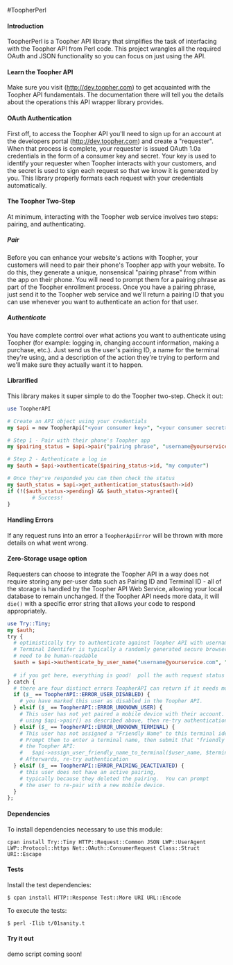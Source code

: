 #ToopherPerl

#### Introduction
ToopherPerl is a Toopher API library that simplifies the task of interfacing with the Toopher API from Perl code.  This project wrangles all the required OAuth and JSON functionality so you can focus on just using the API.

#### Learn the Toopher API
Make sure you visit (http://dev.toopher.com) to get acquainted with the Toopher API fundamentals.  The documentation there will tell you the details about the operations this API wrapper library provides.

#### OAuth Authentication
First off, to access the Toopher API you'll need to sign up for an account at the developers portal (http://dev.toopher.com) and create a "requester". When that process is complete, your requester is issued OAuth 1.0a credentials in the form of a consumer key and secret. Your key is used to identify your requester when Toopher interacts with your customers, and the secret is used to sign each request so that we know it is generated by you.  This library properly formats each request with your credentials automatically.

#### The Toopher Two-Step
At minimum, interacting with the Toopher web service involves two steps: pairing, and authenticating.

##### Pair
Before you can enhance your website's actions with Toopher, your customers will need to pair their phone's Toopher app with your website.  To do this, they generate a unique, nonsensical "pairing phrase" from within the app on their phone.  You will need to prompt them for a pairing phrase as part of the Toopher enrollment process.  Once you have a pairing phrase, just send it to the Toopher web service and we'll return a pairing ID that you can use whenever you want to authenticate an action for that user.

##### Authenticate
You have complete control over what actions you want to authenticate using Toopher (for example: logging in, changing account information, making a purchase, etc.).  Just send us the user's pairing ID, a name for the terminal they're using, and a description of the action they're trying to perform and we'll make sure they actually want it to happen.

#### Librarified
This library makes it super simple to do the Toopher two-step.  Check it out:

```perl
use ToopherAPI

# Create an API object using your credentials
my $api = new ToopherApi("<your consumer key>", "<your consumer secret>");

# Step 1 - Pair with their phone's Toopher app
my $pairing_status = $api->pair("pairing phrase", "username@yourservice.com");

# Step 2 - Authenticate a log in
my $auth = $api->authenticate($pairing_status->id, "my computer")

# Once they've responded you can then check the status
my $auth_status = $api->get_authentication_status($auth->id)
if (!($auth_status->pending) && $auth_status->granted){
        # Success!
}
```

#### Handling Errors
If any request runs into an error a `ToopherApiError` will be thrown with more details on what went wrong.

#### Zero-Storage usage option
Requesters can choose to integrate the Toopher API in a way does not require storing any per-user data such as Pairing ID and Terminal ID - all of the storage
is handled by the Toopher API Web Service, allowing your local database to remain unchanged.  If the Toopher API needs more data, it will `die()` with a specific
error string that allows your code to respond appropriately.

```perl
use Try::Tiny;
my $auth;
try {
  # optimistically try to authenticate against Toopher API with username and a Terminal Identifier
  # Terminal Identifer is typically a randomly generated secure browser cookie.  It does not
  # need to be human-readable
  $auth = $api->authenticate_by_user_name("username@yourservice.com", "<terminal identifier>");
  
  # if you got here, everything is good!  poll the auth request status as described above
} catch {
  # there are four distinct errors ToopherAPI can return if it needs more data
  if ($_ == ToopherAPI::ERROR_USER_DISABLED) {
    # you have marked this user as disabled in the Toopher API.
  } elsif ($_ == ToopherAPI::ERROR_UNKNOWN_USER) {
    # This user has not yet paired a mobile device with their account.  Pair them
    # using $api->pair() as described above, then re-try authentication
  } elsif ($_ == ToopherAPI::ERROR_UNKNOWN_TERMINAL) {
    # This user has not assigned a "Friendly Name" to this terminal identifier.
    # Prompt them to enter a terminal name, then submit that "friendly name" to
    # the Toopher API:
    #   $api->assign_user_friendly_name_to_terminal($user_name, $terminal_friendly_name, $terminal_identifier);
    # Afterwards, re-try authentication
  } elsif ($_ == ToopherAPI::ERROR_PAIRING_DEACTIVATED) {
    # this user does not have an active pairing,
    # typically because they deleted the pairing.  You can prompt
    # the user to re-pair with a new mobile device.
  }
};

```

#### Dependencies
To install dependencies necessary to use this module:

```shell
cpan install Try::Tiny HTTP::Request::Common JSON LWP::UserAgent LWP::Protocol::https Net::OAuth::ConsumerRequest Class::Struct URI::Escape
```

#### Tests
Install the test dependencies:

```shell
$ cpan install HTTP::Response Test::More URI URL::Encode
```

To execute the tests:

```shell
$ perl -Ilib t/01sanity.t
```

#### Try it out
demo script coming soon!
